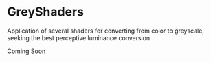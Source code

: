 # GreyShaders
Application of several shaders for converting from color to greyscale, seeking the best perceptive luminance conversion

Coming Soon
